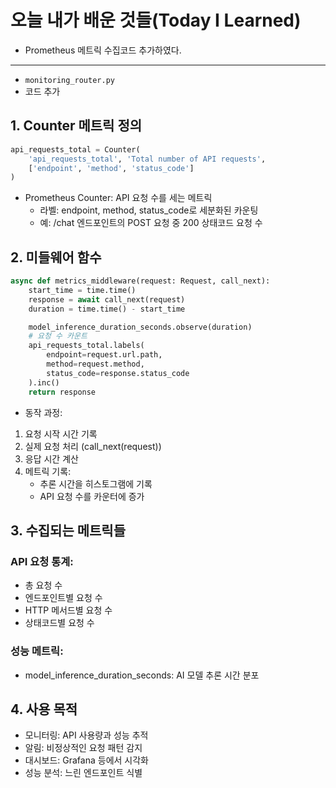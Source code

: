 # 오늘 내가 배운 것들(Today I Learned)

- Prometheus 메트릭 수집코드 추가하였다.

---

- `monitoring_router.py`  
- 코드 추가

## 1. Counter 메트릭 정의

```python
api_requests_total = Counter(
    'api_requests_total', 'Total number of API requests',
    ['endpoint', 'method', 'status_code']
)
```

- Prometheus Counter: API 요청 수를 세는 메트릭
  - 라벨: endpoint, method, status_code로 세분화된 카운팅
  - 예: /chat 엔드포인트의 POST 요청 중 200 상태코드 요청 수

## 2. 미들웨어 함수

```python
async def metrics_middleware(request: Request, call_next):
    start_time = time.time()
    response = await call_next(request)
    duration = time.time() - start_time

    model_inference_duration_seconds.observe(duration)
    # 요청 수 카운트
    api_requests_total.labels(
        endpoint=request.url.path,
        method=request.method,
        status_code=response.status_code
    ).inc()
    return response
```

- 동작 과정:

1. 요청 시작 시간 기록
2. 실제 요청 처리 (call_next(request))
3. 응답 시간 계산
4. 메트릭 기록:
    - 추론 시간을 히스토그램에 기록
    - API 요청 수를 카운터에 증가

## 3. 수집되는 메트릭들

### API 요청 통계:

- 총 요청 수
- 엔드포인트별 요청 수
- HTTP 메서드별 요청 수
- 상태코드별 요청 수

### 성능 메트릭:

- model_inference_duration_seconds: AI 모델 추론 시간 분포

## 4. 사용 목적

- 모니터링: API 사용량과 성능 추적
- 알림: 비정상적인 요청 패턴 감지
- 대시보드: Grafana 등에서 시각화
- 성능 분석: 느린 엔드포인트 식별